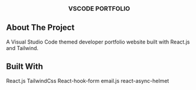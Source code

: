

<br/>
<p align="center">

  <h3 align="center">VSCODE PORTFOLIO</h3>



## About The Project

A Visual Studio Code themed developer portfolio website built with React.js and Tailwind.

## Built With

React.js
TailwindCss
React-hook-form
email.js
react-async-helmet


